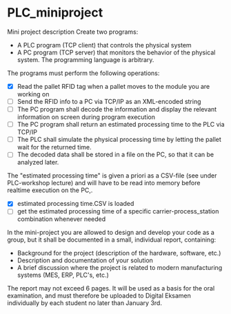 # PLC_miniproject
Mini project description
Create two programs:

* A PLC program (TCP client) that controls the physical system
* A PC program (TCP server) that monitors the behavior of the physical system. The programming language is arbitrary.

The programs must perform the following operations:

- [x] Read the pallet RFID tag when a pallet moves to the module you are working on
- [ ] Send the RFID info to a PC via TCP/IP as an XML-encoded string
- [ ] The PC program shall decode the information and display the relevant information on screen during program execution
- [ ] The PC program shall return an estimated processing time to the PLC via TCP/IP
- [ ] The PLC shall simulate the physical processing time by letting the pallet wait for the returned time.
- [ ] The decoded data shall be stored in a file on the PC, so that it can be analyzed later.

The "estimated processing time" is given a priori as a CSV-file (see under PLC-workshop lecture) and will have to be read into memory before realtime execution on the PC,.
- [x] estimated processing time.CSV is loaded
- [ ] get the estimated processing time of a specific carrier-process_station combination whenever needed

In the mini-project you are allowed to design and develop your code as a group, but it shall be documented in a small, individual report, containing:

* Background for the project (description of the hardware, software, etc.)
* Description and documentation of your solution
* A brief discussion where the project is related to modern manufacturing systems (MES, ERP, PLC's, etc.)

The report may not exceed 6 pages. It will be used as a basis for the oral examination, and must therefore be uploaded to Digital Eksamen individually by each student no later than January 3rd. 
